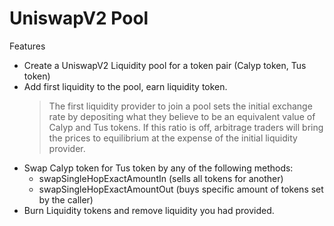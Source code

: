 # UniswapV2 Pool

Features

- Create a UniswapV2 Liquidity pool for a token pair (Calyp token, Tus token)
- Add first liquidity to the pool, earn liquidity token.
  > The first liquidity provider to join a pool sets the initial exchange rate by depositing what they believe to be an equivalent value of Calyp and Tus tokens. If this ratio is off, arbitrage traders will bring the prices to equilibrium at the expense of the initial liquidity provider.
- Swap Calyp token for Tus token by any of the following methods:
  - swapSingleHopExactAmountIn (sells all tokens for another)
  - swapSingleHopExactAmountOut (buys specific amount of tokens set by the caller)
- Burn Liquidity tokens and remove liquidity you had provided.
